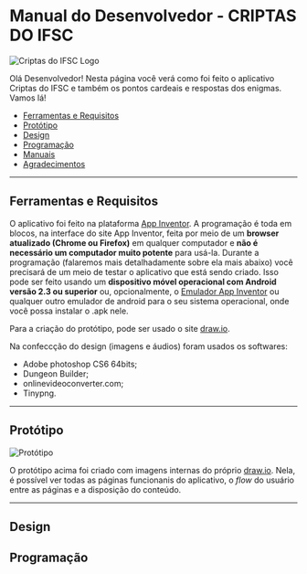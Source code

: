 # Manual do Desenvolvedor - CRIPTAS DO IFSC

![Criptas do IFSC Logo](https://github.com/PJI29001/treasure-hunt/blob/master/img/logo-criptas.jpeg)

 Olá Desenvolvedor! Nesta página você verá como foi feito o aplicativo Criptas do IFSC e também os pontos cardeais e respostas dos enigmas. Vamos lá!

- [Ferramentas e Requisitos](#ferramentas-e-requisitos)
- [Protótipo](#prototipo)
- [Design](#design)
- [Programação](#programacao)
- [Manuais](#manuais)
- [Agradecimentos](#agradecimentos)

---

## Ferramentas e Requisitos

O aplicativo foi feito na plataforma [App Inventor](http://appinventor.mit.edu/explore/). A programação é toda em blocos, na interface do site App Inventor, feita por meio de um **browser atualizado (Chrome ou Firefox)** em qualquer computador e **não é necessário um computador muito potente** para usá-la. Durante a programação (falaremos mais detalhadamente sobre ela mais abaixo) você precisará de um meio de testar o aplicativo que está sendo criado. Isso pode ser feito usando um **dispositivo móvel operacional com Android versão 2.3 ou superior** ou, opcionalmente, o [Emulador App Inventor](http://appinventor.mit.edu/explore/ai2/setup-emulator.html) ou qualquer outro emulador de android para o seu sistema operacional, onde você possa instalar o .apk nele.

Para a criação do protótipo, pode ser usado o site [draw.io](https://www.draw.io/).

Na confeccção do design (imagens e áudios) foram usados os softwares:

- Adobe photoshop CS6 64bits;
- Dungeon Builder;
- onlinevideoconverter.com;
- Tinypng.

---

## Protótipo

![Protótipo](https://github.com/PJI29001/treasure-hunt/blob/master/img/prototype.png)

O protótipo acima foi criado com imagens internas do próprio [draw.io](https://www.draw.io/). Nela, é possível ver todas as páginas funcionanis do aplicativo, o *flow* do usuário entre as páginas e a disposição do conteúdo.

---

## Design

## Programação

